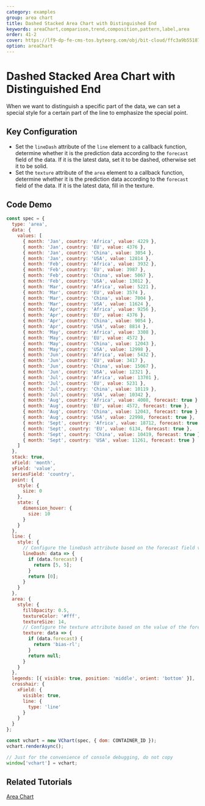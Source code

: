 ```yaml
---
category: examples
group: area chart
title: Dashed Stacked Area Chart with Distinguished End
keywords: areaChart,comparison,trend,composition,pattern,label,area
order: 41-2
cover: https://lf9-dp-fe-cms-tos.byteorg.com/obj/bit-cloud/ffc3a9b5518762d274121ff00.png
option: areaChart
---
```


# Dashed Stacked Area Chart with Distinguished End

When we want to distinguish a specific part of the data, we can set a special style for a certain part of the line to emphasize the special point.

## Key Configuration

- Set the `lineDash` attribute of the `line` element to a callback function, determine whether it is the prediction data according to the `forecast` field of the data. If it is the latest data, set it to be dashed, otherwise set it to be solid.
- Set the `texture` attribute of the `area` element to a callback function, determine whether it is the prediction data according to the `forecast` field of the data. If it is the latest data, fill in the texture.

## Code Demo

```javascript livedemo
const spec = {
  type: 'area',
  data: {
    values: [
      { month: 'Jan', country: 'Africa', value: 4229 },
      { month: 'Jan', country: 'EU', value: 4376 },
      { month: 'Jan', country: 'China', value: 3054 },
      { month: 'Jan', country: 'USA', value: 12814 },
      { month: 'Feb', country: 'Africa', value: 3932 },
      { month: 'Feb', country: 'EU', value: 3987 },
      { month: 'Feb', country: 'China', value: 5067 },
      { month: 'Feb', country: 'USA', value: 13012 },
      { month: 'Mar', country: 'Africa', value: 5221 },
      { month: 'Mar', country: 'EU', value: 3574 },
      { month: 'Mar', country: 'China', value: 7004 },
      { month: 'Mar', country: 'USA', value: 11624 },
      { month: 'Apr', country: 'Africa', value: 9256 },
      { month: 'Apr', country: 'EU', value: 4376 },
      { month: 'Apr', country: 'China', value: 9054 },
      { month: 'Apr', country: 'USA', value: 8814 },
      { month: 'May', country: 'Africa', value: 3308 },
      { month: 'May', country: 'EU', value: 4572 },
      { month: 'May', country: 'China', value: 12043 },
      { month: 'May', country: 'USA', value: 12998 },
      { month: 'Jun', country: 'Africa', value: 5432 },
      { month: 'Jun', country: 'EU', value: 3417 },
      { month: 'Jun', country: 'China', value: 15067 },
      { month: 'Jun', country: 'USA', value: 12321 },
      { month: 'Jul', country: 'Africa', value: 13701 },
      { month: 'Jul', country: 'EU', value: 5231 },
      { month: 'Jul', country: 'China', value: 10119 },
      { month: 'Jul', country: 'USA', value: 10342 },
      { month: 'Aug', country: 'Africa', value: 4008, forecast: true },
      { month: 'Aug', country: 'EU', value: 4572, forecast: true },
      { month: 'Aug', country: 'China', value: 12043, forecast: true },
      { month: 'Aug', country: 'USA', value: 22998, forecast: true },
      { month: 'Sept', country: 'Africa', value: 18712, forecast: true },
      { month: 'Sept', country: 'EU', value: 6134, forecast: true },
      { month: 'Sept', country: 'China', value: 10419, forecast: true },
      { month: 'Sept', country: 'USA', value: 11261, forecast: true }
    ]
  },
  stack: true,
  xField: 'month',
  yField: 'value',
  seriesField: 'country',
  point: {
    style: {
      size: 0
    },
    state: {
      dimension_hover: {
        size: 10
      }
    }
  },
  line: {
    style: {
      // Configure the lineDash attribute based on the forecast field value of the data
      lineDash: data => {
        if (data.forecast) {
          return [5, 5];
        }
        return [0];
      }
    }
  },
  area: {
    style: {
      fillOpacity: 0.5,
      textureColor: '#fff',
      textureSize: 14,
      // Configure the texture attribute based on the value of the forecast field of the data
      texture: data => {
        if (data.forecast) {
          return 'bias-rl';
        }
        return null;
      }
    }
  },
  legends: [{ visible: true, position: 'middle', orient: 'bottom' }],
  crosshair: {
    xField: {
      visible: true,
      line: {
        type: 'line'
      }
    }
  }
};

const vchart = new VChart(spec, { dom: CONTAINER_ID });
vchart.renderAsync();

// Just for the convenience of console debugging, do not copy
window['vchart'] = vchart;
```

## Related Tutorials

[Area Chart](link)
